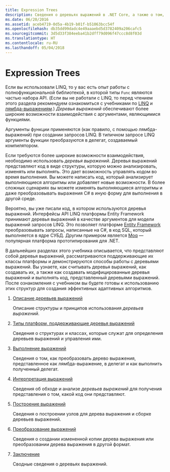 ```yaml
---
title: Expression Trees
description: Сведения о деревьях выражений в .NET Core, а также о том, как использовать их для представления кода в виде структур, которые можно проверять, изменять и выполнять.
ms.date: 06/20/2016
ms.assetid: aceb4719-0d5a-4b19-b01f-b51063bcc54f
ms.openlocfilehash: db35dd99dadc4e49aaaebd5d3782409a206cafc5
ms.sourcegitcommit: 3d5d33f384eeba41b2dff79d096f47ccc8d8f03d
ms.translationtype: HT
ms.contentlocale: ru-RU
ms.lasthandoff: 05/04/2018
---
```

# <a name="expression-trees"></a>Expression Trees

Если вы использовали LINQ, то у вас есть опыт работы с полнофункциональной библиотекой, в которой типы `Func` являются частью набора API. (Если вы не работали с LINQ, то перед чтением этого раздела рекомендуем ознакомиться с учебниками по [LINQ](linq/index.md) и [лямбда-выражениям](lambda-expressions.md).) *Деревья выражений* обеспечивают более широкие возможности взаимодействия с аргументами, являющимися функциями.

Аргументы функции применяются (как правило, с помощью лямбда-выражений) при создании запросов LINQ. В типичном запросе LINQ аргументы функции преобразуются в делегат, создаваемый компилятором. 

Если требуются более широкие возможности взаимодействия, необходимо использовать *деревья выражений*.
Деревья выражений представляют код в виде структуры, которую можно анализировать, изменять или выполнять. Это дает возможность управлять кодом во время выполнения. Вы можете написать код, который анализирует выполняющиеся алгоритмы или добавляет новые возможности. В более сложных сценариях вы можете изменять выполняющиеся алгоритмы и даже преобразовывать выражения C# в иную форму для выполнения в другой среде.

Вероятно, вы уже писали код, в котором используются деревья выражений. Интерфейсы API LINQ платформы Entity Framework принимают деревья выражений в качестве аргументов для модели выражений запросов LINQ.
Это позволяет платформе [Entity Framework](http://docs.efproject.net/en/latest/) преобразовывать запросы, написанные на C#, в код SQL, который выполняется в ядре СУБД. Другим примером является [Moq](https://github.com/Moq/moq) — популярная платформа прототипирования для .NET.

В дальнейших разделах этого учебника описывается, что представляют собой деревья выражений, рассматриваются поддерживающие их классы платформы и демонстрируются способы работы с деревьями выражений. Вы узнаете, как считывать деревья выражений, как создавать их, а также как создавать модифицированные деревья выражений и выполнять код, представленный деревьями выражений. После ознакомления с учебником вы будете готовы к использованию этих структур для создания эффективных адаптивных алгоритмов.

1. [Описание деревьев выражений](expression-trees-explained.md)

    Описание структуры и принципов использования *деревьев выражений*.
    
2. [Типы платформ, поддерживающие деревья выражений](expression-classes.md)
    
    Сведения о структурах и классах, которые служат для определения деревьев выражений и управления ими.
    
3. [Выполнение выражений](expression-trees-execution.md)

    Сведения о том, как преобразовать дерево выражения, представленное как лямбда-выражение, в делегат и как выполнить полученный делегат.

4. [Интерпретация выражений](expression-trees-interpreting.md)

    Сведения об обходе и анализе *деревьев выражений* для получения представления о том, какой код они представляют.

5. [Построение выражений](expression-trees-building.md)

    Сведения о построении узлов для дерева выражения и сборке деревьев выражений.

6. [Преобразование выражений](expression-trees-translating.md)

    Сведения о создании измененной копии дерева выражения или преобразовании дерева выражения в другой формат.

7. [Заключение](expression-trees-summary.md)

    Сводные сведения о деревьях выражений.
    
